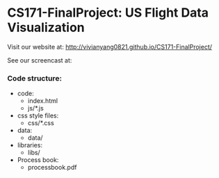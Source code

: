 # CS171-FinalProject: US Flight Data Visualization

Visit our website at: http://vivianyang0821.github.io/CS171-FinalProject/

See our screencast at: 

### Code structure:
* code: 
    - index.html
    - js/*.js
* css style files:
    - css/*.css 
* data:
    - data/
* libraries:
    - libs/
* Process book:
    - processbook.pdf
